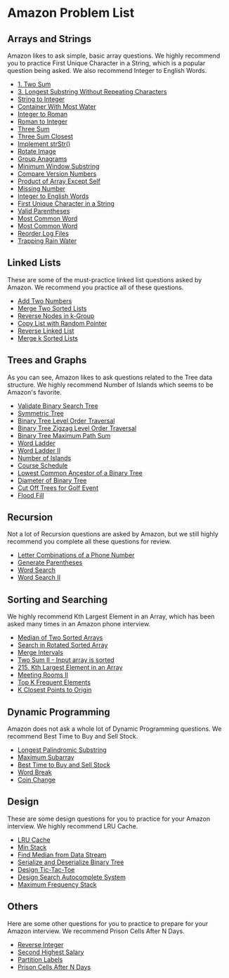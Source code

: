# Amazon Problem List

## Arrays and Strings

Amazon likes to ask simple, basic array questions. We highly recommend you to practice First Unique Character in a String, which is a popular question being asked. We also recommend Integer to English Words.

- [1. Two Sum](../problems/1.%20Two%20Sum/)
- [3. Longest Substring Without Repeating Characters](../problems/3.%20Longest%20Substring%20Without%20Repeating%20Characters/)
- [String to Integer](../problems/)
- [Container With Most Water](../problems/)
- [Integer to Roman](../problems/)
- [Roman to Integer](../problems/)
- [Three Sum](../problems/)
- [Three Sum Closest](../problems/)
- [Implement strStr()](../problems/)
- [Rotate Image](../problems/)
- [Group Anagrams](../problems/)
- [Minimum Window Substring](../problems/)
- [Compare Version Numbers](../problems/)
- [Product of Array Except Self](../problems/)
- [Missing Number](../problems/)
- [Integer to English Words](../problems/)
- [First Unique Character in a String](../problems/)
- [Valid Parentheses](../problems/)
- [Most Common Word](../problems/)
- [Most Common Word](../problems/)
- [Reorder Log Files](../problems/)
- [Trapping Rain Water](../problems/)

## Linked Lists

These are some of the must-practice linked list questions asked by Amazon. We recommend you practice all of these questions.

- [Add Two Numbers](../problems/)
- [Merge Two Sorted Lists](../problems/)
- [Reverse Nodes in k-Group](../problems/)
- [Copy List with Random Pointer](../problems/)
- [Reverse Linked List](../problems/)
- [Merge k Sorted Lists](../problems/)

## Trees and Graphs

As you can see, Amazon likes to ask questions related to the Tree data structure. We highly recommend Number of Islands which seems to be Amazon's favorite.

- [Validate Binary Search Tree](../problems/)
- [Symmetric Tree](../problems/)
- [Binary Tree Level Order Traversal](../problems/)
- [Binary Tree Zigzag Level Order Traversal](../problems/)
- [Binary Tree Maximum Path Sum](../problems/)
- [Word Ladder](../problems/)
- [Word Ladder II](../problems/)
- [Number of Islands](../problems/)
- [Course Schedule](../problems/)
- [Lowest Common Ancestor of a Binary Tree](../problems/)
- [Diameter of Binary Tree](../problems/)
- [Cut Off Trees for Golf Event](../problems/)
- [Flood Fill](../problems/)

## Recursion

Not a lot of Recursion questions are asked by Amazon, but we still highly recommend you complete all these questions for review.

- [Letter Combinations of a Phone Number](../problems/)
- [Generate Parentheses](../problems/)
- [Word Search](../problems/)
- [Word Search II](../problems/)

## Sorting and Searching

We highly recommend Kth Largest Element in an Array, which has been asked many times in an Amazon phone interview.

- [Median of Two Sorted Arrays](../problems/)
- [Search in Rotated Sorted Array](../problems/)
- [Merge Intervals](../problems/)
- [Two Sum II - Input array is sorted](../problems/)
- [215. Kth Largest Element in an Array](../problems/215.%20Kth%20Largest%20Element%20in%20an%20Array/)
- [Meeting Rooms II](../problems/)
- [Top K Frequent Elements](../problems/)
- [K Closest Points to Origin](../problems/)

## Dynamic Programming

Amazon does not ask a whole lot of Dynamic Programming questions. We recommend Best Time to Buy and Sell Stock.

- [Longest Palindromic Substring](../problems/)
- [Maximum Subarray](../problems/)
- [Best Time to Buy and Sell Stock](../problems/)
- [Word Break](../problems/)
- [Coin Change](../problems/)

## Design

These are some design questions for you to practice for your Amazon interview. We highly recommend LRU Cache.

- [LRU Cache](../problems/)
- [Min Stack](../problems/)
- [Find Median from Data Stream](../problems/)
- [Serialize and Deserialize Binary Tree](../problems/)
- [Design Tic-Tac-Toe](../problems/)
- [Design Search Autocomplete System](../problems/)
- [Maximum Frequency Stack](../problems/)

## Others

Here are some other questions for you to practice to prepare for your Amazon interview. We recommend Prison Cells After N Days.

- [Reverse Integer](../problems/)
- [Second Highest Salary](../problems/)
- [Partition Labels](../problems/)
- [Prison Cells After N Days](../problems/)
